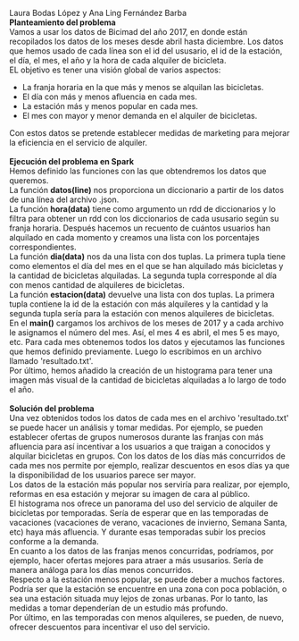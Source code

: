 Laura Bodas López y Ana Ling Fernández Barba  <br />
**Planteamiento del problema**  <br />
Vamos a usar los datos de Bicimad del año 2017, en donde están recopilados los datos de los meses desde abril hasta diciembre. Los datos que hemos usado de cada línea son el id del ususario, el id de la estación, el día, el mes, el año y la hora de cada alquiler de bicicleta.  <br />
EL objetivo es tener una visión global de varios aspectos:  <br />
- La franja horaria en la que más y menos se alquilan las bicicletas.  <br />
- El día con más y menos afluencia en cada mes.  <br />
- La estación más y menos popular en cada mes. <br />
- El mes con mayor y menor demanda en el alquiler de bicicletas. <br />

Con estos datos se pretende establecer medidas de marketing para mejorar la eficiencia en el servicio de alquiler. <br /> <br /> 
**Ejecución del problema en Spark** <br />
Hemos definido las funciones con las que obtendremos los datos que queremos. <br />
La función **datos(line)** nos proporciona un diccionario a partir de los datos de una línea del archivo .json. <br />
La función **hora(data)** tiene como argumento un rdd de diccionarios y lo filtra para obtener un rdd con los diccionarios de cada ususario según su franja horaria. Después hacemos un recuento de cuántos usuarios han alquilado en cada momento y creamos una lista con los porcentajes correspondientes. <br />
La función **dia(data)** nos da una lista con dos tuplas. La primera tupla tiene como elementos el día del mes en el que se han alquilado más bicicletas y la cantidad de bicicletas alquiladas. La segunda tupla corresponde al día con menos cantidad de alquileres de bicicletas. <br />
La función **estacion(data)** devuelve una lista con dos tuplas. La primera tupla contiene la id de la estación con más alquileres y la cantidad y la segunda tupla sería para la estación con menos alquileres de bicicletas. <br />
En el **main()** cargamos los archivos de los meses de 2017 y a cada archivo le asignamos el número del mes. Así, el mes 4 es abril, el mes 5 es mayo, etc. Para cada mes obtenemos todos los datos y ejecutamos las funciones que hemos definido previamente. Luego lo escribimos en un archivo llamado 'resultado.txt'. <br /> 
Por último, hemos añadido la creación de un histograma para tener una imagen más visual de la cantidad de bicicletas alquiladas a lo largo de todo el año. <br /> <br /> 
**Solución del problema** <br /> 
Una vez obtenidos todos los datos de cada mes en el archivo 'resultado.txt' se puede hacer un análisis y tomar medidas. Por ejemplo, se pueden establecer ofertas de grupos numerosos durante las franjas con más afluencia para así incentivar a los usuarios a que traigan a conocidos y alquilar bicicletas en grupos. Con los datos de los días más concurridos de cada mes nos permite por ejemplo, realizar descuentos en esos días ya que la disponibilidad de los usuarios parece ser mayor. <br /> 
Los datos de la estación más popular nos serviría para realizar, por ejemplo, reformas en esa estación y mejorar su imagen de cara al público. <br /> 
El histograma nos ofrece un panorama del uso del servicio de alquiler de bicicletas por temporadas. Sería de esperar que en las temporadas de vacaciones (vacaciones de verano, vacaciones de invierno, Semana Santa, etc) haya más afluencia. Y durante esas temporadas subir los precios conforme a la demanda. <br /> 
En cuanto a los datos de las franjas menos concurridas, podríamos, por ejemplo, hacer ofertas mejores para atraer a más ususarios. Sería de manera análoga para los días menos concurridos. <br /> 
Respecto a la estación menos popular, se puede deber a muchos factores. Podría ser que la estación se encuentre en una zona con poca población, o sea una estación situada muy lejos de zonas urbanas. Por lo tanto, las medidas a tomar dependerían de un estudio más profundo. <br /> 
Por último, en las temporadas con menos alquileres, se pueden, de nuevo, ofrecer descuentos para incentivar el uso del servicio.

